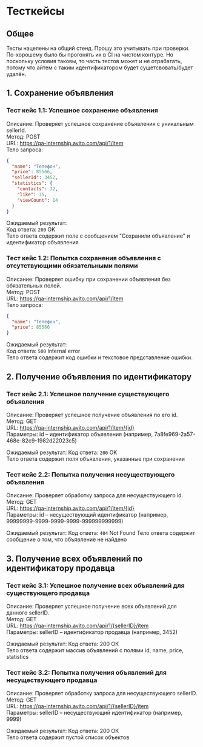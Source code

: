 # Тесткейсы

## Общее
Тесты нацелены на общий стенд. Прошу это учитывать при проверки. По-хорошему было бы прогонять их в CI на чистом контуре.
Но поскольку условия таковы, то часть тестов может и не отрабатать, потому что айтем с таким идентификатором будет сущетсвовать/будет удалён.

## 1. Сохранение объявления
### Тест кейс 1.1: Успешное сохранение объявления

Описание: Проверяет успешное сохранение объявления с уникальным sellerId.<br/>
Метод: POST<br/>
URL: https://qa-internship.avito.com/api/1/item <br/>
Тело запроса:

```json
{
  "name": "Телефон",
  "price": 85566,
  "sellerId": 3452,
  "statistics": {
    "contacts": 32,
    "like": 35,
    "viewCount": 14
  }
}
```
Ожидаемый результат:<br/>
Код ответа: `200` OK <br/>
Тело ответа содержит поле c сообщением "Сохранили объявление" и идентификатор объявления <br/>

### Тест кейс 1.2: Попытка сохранения объявления с отсутствующими обязательными полями

Описание: Проверяет ошибку при сохранении объявления без обязательных полей.<br/>
Метод: POST<br/>
URL: https://qa-internship.avito.com/api/1/item <br/>
Тело запроса:<br/>
```json
{
  "name": "Телефон",
  "price": 85566
}
```

Ожидаемый результат:<br/>
Код ответа: `500` Internal error<br/>
Тело ответа содержит код ошибки и текстовое представление ошибки.

## 2. Получение объявления по идентификатору
### Тест кейс 2.1: Успешное получение существующего объявления

Описание: Проверяет успешное получение объявления по его id.<br/>
Метод: GET<br/>
URL: https://qa-internship.avito.com/api/1/item/{id} <br/>
Параметры:
id – идентификатор объявления (например, 7a8fe969-2a57-468e-82c9-1982d22023c5)

Ожидаемый результат:
Код ответа: `200` OK <br/>
Тело ответа содержит поля объявления, указанные при сохранении <br/>

### Тест кейс 2.2: Попытка получения несуществующего объявления

Описание: Проверяет обработку запроса для несуществующего id. <br/>
Метод: GET <br/>
URL: https://qa-internship.avito.com/api/1/item/{id} <br/>
Параметры:
id – несуществующий идентификатор (например, 99999999-9999-9999-9999-999999999999)

Ожидаемый результат:
Код ответа: `404` Not Found
Тело ответа содержит сообщение о том, что объявление не найдено

## 3. Получение всех объявлений по идентификатору продавца
### Тест кейс 3.1: Успешное получение всех объявлений для существующего продавца

Описание: Проверяет успешное получение всех объявлений для данного sellerID. <br/>
Метод: GET <br/>
URL: https://qa-internship.avito.com/api/1/{sellerID}/item <br/>
Параметры:
sellerID – идентификатор продавца (например, 3452)

Ожидаемый результат:
Код ответа: 200 OK <br/>
Тело ответа содержит массив объявлений с полями id, name, price, statistics <br/>

### Тест кейс 3.2: Попытка получения объявлений для несуществующего продавца

Описание: Проверяет обработку запроса для несуществующего sellerID. <br/>
Метод: GET <br/>
URL: https://qa-internship.avito.com/api/1/{sellerID}/item <br/>
Параметры:
sellerID – несуществующий идентификатор (например, 9999)

Ожидаемый результат:
Код ответа: 200 OK <br/>
Тело ответа содержит пустой список объектов <br/>